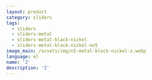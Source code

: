 ```yaml
---
layout: product
category: sliders
tags:
  - sliders
  - sliders-metal
  - sliders-metal-black-nickel
  - sliders-metal-black-nickel-no5
image_main: /assets/img/n5-metal-black-nickel-z.webp
language: el
name: 'Z'
description: 'Z'
---
```

